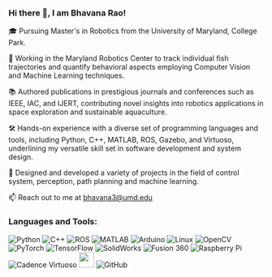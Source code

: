 ### Hi there 👋, I am Bhavana Rao!

<!--
**bhavanarao3/bhavanarao3** is a ✨ _special_ ✨ repository because its `README.md` (this file) appears on your GitHub profile.

Here are some ideas to get you started:-->

🎓 Pursuing Master's in Robotics from the University of Maryland, College Park.

🔬 Working in the Maryland Robotics Center to track individual fish trajectories and quantify behavioral aspects employing Computer Vision and Machine Learning techniques.

📚 Authored publications in prestigious journals and conferences such as IEEE, IAC, and IJERT, contributing novel insights into robotics applications in space exploration and sustainable aquaculture.

🛠️ Hands-on experience with a diverse set of programming languages and tools, including Python, C++, MATLAB, ROS, Gazebo, and Virtuoso, underlining my versatile skill set in software development and system design.

🚀 Designed and developed a variety of projects in the field of control system, perception, path planning and machine learning.

📫 Reach out to me at bhavana3@umd.edu




### Languages and Tools:
![Python](https://img.shields.io/badge/-Python-3776AB?style=flat-square&logo=Python&logoColor=white)
![C++](https://img.shields.io/badge/-C++-00599C?style=flat-square&logo=cplusplus&logoColor=white)
![ROS](https://img.shields.io/badge/-ROS-22314E?style=flat-square&logo=ros&logoColor=white)
![MATLAB](https://img.shields.io/badge/-MATLAB-0076A8?style=flat-square&logo=Mathworks&logoColor=white)
![Arduino](https://img.shields.io/badge/-Arduino-00979D?style=flat-square&logo=Arduino&logoColor=white)
![Linux](https://img.shields.io/badge/-Linux-FCC624?style=flat-square&logo=Linux&logoColor=black)
![OpenCV](https://img.shields.io/badge/-OpenCV-5C3EE8?style=flat-square&logo=OpenCV&logoColor=white)
![PyTorch](https://img.shields.io/badge/-PyTorch-EE4C2C?style=flat-square&logo=PyTorch&logoColor=white)
![TensorFlow](https://img.shields.io/badge/-TensorFlow-FF6F00?style=flat-square&logo=TensorFlow&logoColor=white)
![SolidWorks](https://img.shields.io/badge/-SolidWorks-005386?style=flat-square&logo=SolidWorks&logoColor=white)
![Fusion 360](https://img.shields.io/badge/-Fusion%20360-0681D8?style=flat-square&logo=Autodesk&logoColor=white)
![Raspberry Pi](https://img.shields.io/badge/-Raspberry%20Pi-A22846?style=flat-square&logo=Raspberry-Pi&logoColor=white)
![Cadence Virtuoso](https://img.shields.io/badge/-Cadence%20Virtuoso-0066CC?style=flat-square&logo=Cadence&logoColor=white)
<img src="https://simpleicons.org/icons/github.svg" width="30" height="30"> ![GitHub](https://img.shields.io/badge/-GitHub-181717?style=flat-square&logo=github)




